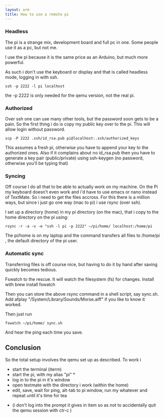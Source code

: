 ```yaml
---
layout: arm
title: How to use a remote pi
---
```


### Headless

The pi is a strange mix, development board and full pc in one. Some people use it as a pc, but not me.

I use the pi because it is the same price as an Arduino, but much more powerful.

As such i don't use the keyboard or display and that is called headless mode, logging in with ssh.

    ssh -p 2222 -l pi localhost

the -p 2222 is only needed for the qemu version, not the real pi.

### Authorized

Over ssh one can use many other tools, but the password soon gets to be a pain.
So the first thing i do is copy my public key over to the pi. This will allow login without password.

    scp -P 2222 .ssh/id_rsa.pub pi@localhost:.ssh/authorized_keys

This assumes a fresh pi, otherwise you have to append your key to the authorized ones. Also if it complains about no
id_rsa.pub then you have to generate a key pair (public/private) using ssh-keygen (no password, otherwise you'll be typing that)

### Syncing

Off course I do all that to be able to actually work on my machine. On the Pi my keyboard doesn't even work and
i'd have to use emacs or nano instead of TextMate. So i need to get the files accross.
For this there is a million ways, but since i just go one way (mac to pi) i use rsync (over ssh).

I set up a directory (home) in my pi directory (on the mac), that i copy to the home directory on the pi using:

    rsync -r -a -v -e "ssh -l pi -p 2222" ~/pi/home/ localhost:/home/pi

The pi/home is on my laptop and the command transfers all files to /home/pi , the default directory of the pi user.

### Automatic sync

Transferring files is off course nice, but having to do it by hand after saving quickly becomes tedious.

Fswatch to the rescue. It will watch the filesystem (fs) for changes. Install with brew install fswatch

Then you can store the above rsync command in a shell script, say sync.sh.
Add afplay "/System/Library/Sounds/Morse.aiff" if you like to know it worked.

Then just run

    fswatch ~/pi/home/ sync.sh

And hear the ping each time you save.

Conclusion
----------

So the total setup involves the qemu set up as described. To work i

- start the terminal (iterm)
- start the pi, with my alias "pi" *
- log in to the pi in it's window
- open textmate with the directory i work (within the home)
- edit, save, wait for ping, alt-tab to pi window, run my whatever and repeat until it's time for tea

* (i don't log into the prompt it gives in item so as not to accidentally quit the qemu session with ctr-c )
